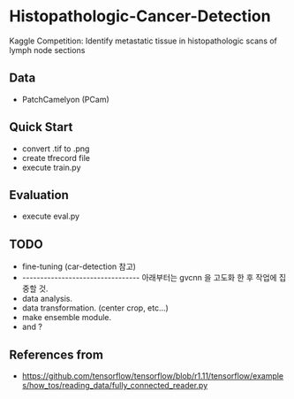 # Histopathologic-Cancer-Detection
Kaggle Competition: Identify metastatic tissue in histopathologic scans of lymph node sections

## Data
- PatchCamelyon (PCam)

## Quick Start
- convert .tif to .png
- create tfrecord file
- execute train.py

## Evaluation
- execute eval.py

## TODO
- fine-tuning (car-detection 참고)
- --------------------------------- 아래부터는 gvcnn 을 고도화 한 후 작업에 집중할 것. 
- data analysis.
- data transformation. (center crop, etc...)
- make ensemble module.
- and ?

## References from
- https://github.com/tensorflow/tensorflow/blob/r1.11/tensorflow/examples/how_tos/reading_data/fully_connected_reader.py

